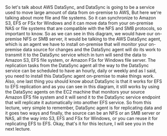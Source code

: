 
<v Presenter>So let's talk about AWS DataSync,</v>
and DataSync is going to be a service used
to move large amount of data from on-premise to AWS,
But here we're talking about more file and file systems.
So it can synchronize to Amazon S3, EFS or FSx for Windows
and it can move data from your on-premise NAS
or file systems that are compatible with the NFS
and SMB protocols, so important to know.
So as we can see in this diagram,
we would have our on-premise NFS or SMB server,
it would be talking to the AWS DataSync agent,
which is an agent we have to install on-premise
that will monitor your on-premise data source for changes
and the DataSync agent will do its work
to transmit it to the DataSync service
which in turn will send the data to Amazon S3,
EFS file system, or Amazon FSx for Windows file server.
The replication tasks from the DataSync agent
all the way to the DataSync service
can be scheduled to have an hourly, daily or weekly
and as I said, you need to install
this DataSync agent on-premise to make things work.
Also, one last thing you should know about DataSync
is that it works for EFS to EFS replication
and as you can see in this diagram,
it still works by using the DataSync agents
on the EC2 machine that monitors
your source Amazon EFS file system
and it will send it to the DataSync service endpoint
that will replicate it automatically
into another EFS service.
So from this lecture, very simple to remember,
DataSync agent is for replicating data
and it goes two ways and finally,
the source can be an NFS or an SMB server
or NAS, all the way into S3, EFS and FSx for Windows,
or you can reuse it for replicating EFS to EFS.
Okay, that's it for this lecture,
I will see you in the next lecture.